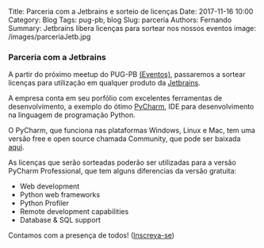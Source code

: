 Title: Parceria com a Jetbrains e sorteio de licenças
Date: 2017-11-16 10:00
Category: Blog
Tags: pug-pb, blog
Slug: parceria
Authors: Fernando
Summary: Jetbrains libera licenças para sortear nos nossos eventos
image: /images/parceriaJetb.jpg

### Parceria com a Jetbrains

A partir do próximo meetup do PUG-PB [(Eventos)](pages/eventos.html),
passaremos a sortear licenças para utilização em qualquer produto da
[Jetbrains](https://www.jetbrains.com/products).

A empresa conta em seu porfólio com excelentes ferramentas de desenvolvimento,
a exemplo do ótimo [PyCharm](https://www.jetbrains.com/pycharm/),
IDE para desenvolvimento na linguagem de programação Python.

O PyCharm, que funciona nas plataformas Windows, Linux e Mac,
tem uma versão free e open source chamada Community, que pode ser baixada
[aqui](https://www.jetbrains.com/pycharm/download/).

As licenças que serão sorteadas poderão ser utilizadas para a
versão PyCharm Professional, que tem alguns diferencias da versão
gratuita:

* Web development
* Python web frameworks
* Python Profiler
* Remote development capabilities
* Database & SQL support

Contamos com a presença de todos! ([Inscreva-se](https://www.sympla.com.br/meetup-pug-pb-python-user-group-of-paraiba__217120))
